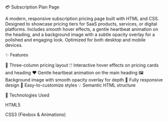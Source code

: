 
💳 Subscription Plan Page

A modern, responsive subscription pricing page built with HTML and CSS. Designed to showcase pricing tiers for SaaS products, services, or digital platforms. Includes smooth hover effects, a gentle heartbeat animation on the heading, and a background image with a subtle opacity overlay for a polished and engaging look. Optimized for both desktop and mobile devices.

✨ Features

💠 Three-column pricing layout
🖱️ Interactive hover effects on pricing cards and heading
❤️ Gentle heartbeat animation on the main heading
🖼️ Background image with smooth opacity overlay for depth
📱 Fully responsive design
🎨 Easy-to-customize styles
💡 Semantic HTML structure

🔧 Technologies Used

HTML5

CSS3 (Flexbox & Animations)

